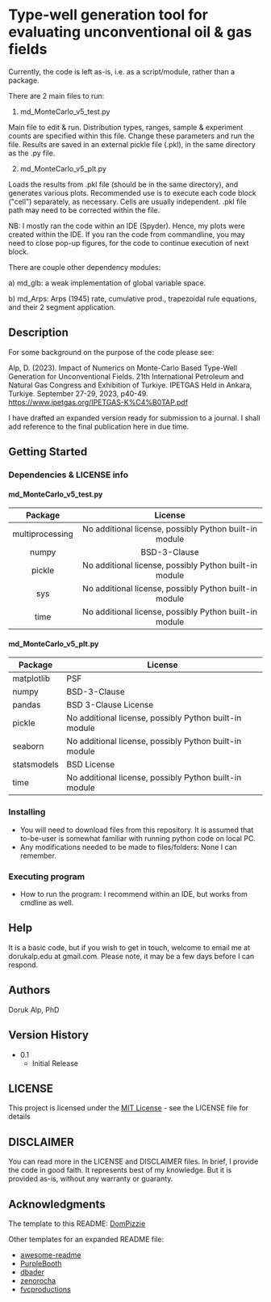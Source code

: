 # Type-well generation tool for evaluating unconventional oil & gas fields

Currently, the code is left as-is, i.e. as a script/module, rather than a package.

There are 2 main files to run:

1) md_MonteCarlo_v5_test.py

Main file to edit & run. Distribution types, ranges, sample & experiment counts are specified within this file. Change these parameters and run the file. Results are saved in an external pickle file (.pkl), in the same directory as the .py file.

2) md_MonteCarlo_v5_plt.py

Loads the results from .pkl file (should be in the same directory), and generates various plots. Recommended use is to execute each code block ("cell") separately, as necessary. Cells are usually independent.
.pkl file path may need to be corrected within the file.

NB: I mostly ran the code within an IDE (Spyder). Hence, my plots were created within the IDE. If you ran the code from commandline, you may need to close pop-up figures, for the code to continue execution of next block.     

There are couple other dependency modules:

a) md_glb: a weak implementation of global variable space. 

b) md_Arps: Arps (1945) rate, cumulative prod., trapezoidal rule equations, and their 2 segment application. 

## Description

For some background on the purpose of the code please see:

Alp, D. (2023). Impact of Numerics on Monte-Carlo Based Type-Well Generation for Unconventional Fields. 21th International Petroleum and Natural Gas Congress and Exhibition of Turkiye. IPETGAS Held in Ankara, Turkiye. September 27-29, 2023, p40-49. https://www.ipetgas.org/IPETGAS-K%C4%B0TAP.pdf

I have drafted an expanded version ready for submission to a journal. I shall add reference to the final publication here in due time. 

## Getting Started

### Dependencies & LICENSE info
#### md_MonteCarlo_v5_test.py
|     Package     |                        License                        |
| :-------------: | :---------------------------------------------------: |
| multiprocessing | No additional license, possibly Python built-in module |
|      numpy      |                      BSD-3-Clause                     |
|      pickle     | No additional license, possibly Python built-in module |
|       sys       | No additional license, possibly Python built-in module |
|       time      | No additional license, possibly Python built-in module |

#### md_MonteCarlo_v5_plt.py
|   Package   |                        License                        |
|-------------|-------------------------------------------------------|
|  matplotlib |                          PSF                          |
|    numpy    |                      BSD-3-Clause                     |
|    pandas   |                  BSD 3-Clause License                 |
|    pickle   | No additional license, possibly Python built-in module |
|   seaborn   | No additional license, possibly Python built-in module |
| statsmodels |                      BSD License                      |
|     time    | No additional license, possibly Python built-in module |

### Installing

* You will need to download files from this repository. It is assumed that to-be-user is somewhat familiar with running python code on local PC.
* Any modifications needed to be made to files/folders: None I can remember.

### Executing program

* How to run the program: I recommend within an IDE, but works from cmdline as well.

## Help

It is a basic code, but if you wish to get in touch, welcome to email me at dorukalp.edu at gmail.com. Please note, it may be a few days before I can respond.

## Authors

Doruk Alp, PhD

## Version History

* 0.1
    * Initial Release

## LICENSE

This project is licensed under the [MIT License](https://github.com/dorukalp/TypeWell_MCS_2023-2024/blob/main/LICENSE) - see the LICENSE file for details

## DISCLAIMER

You can read more in the LICENSE and DISCLAIMER files. In brief, I provide the code in good faith. It represents best of my knowledge. But it is provided as-is, without any warranty or guaranty.

## Acknowledgments

The template to this README:
[DomPizzie](https://gist.github.com/DomPizzie/7a5ff55ffa9081f2de27c315f5018afc)

Other templates for an expanded README file:
* [awesome-readme](https://github.com/matiassingers/awesome-readme)
* [PurpleBooth](https://gist.github.com/PurpleBooth/109311bb0361f32d87a2)
* [dbader](https://github.com/dbader/readme-template)
* [zenorocha](https://gist.github.com/zenorocha/4526327)
* [fvcproductions](https://gist.github.com/fvcproductions/1bfc2d4aecb01a834b46)

